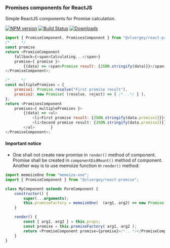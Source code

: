 ### Promises components for ReactJS

Simple ReactJS components for Promise calculation.

[![NPM version][npm-image]][npm-url]
[![Build Status][travis-image]][travis-url]
[![Downloads][downloads-image]][downloads-url]

```javascript
import { PromiseComponent, PromisesComponent } from "@vlsergey/react-promise";
/* ... */
const promise
return <PromiseComponent
    fallback={<span>Calculating...</span>}
	promise={ promise }>
		{(data) => <span>Promise result: {JSON.stringify(data)}}</span>}
</PromiseComponent>;

/* ... */
const multiplePromises = {
	promise1: Promise.resolve("First promise result"),
	promise2: new Promise( (resolve, reject) => { /*...*/ } ),
};
return <PromisesComponent
	promises={ multiplePromises }>
		{(data) => <ul>
			<li>First promise result: {JSON.stringify(data.promise1)}}</li>
			<li>Second promise result: {JSON.stringify(data.promise2)}}</li>
		</ul>		}
</PromiseComponent>;
```

#### Important notice
* One shall not create new promise in `render()` method of component. Promise shall be created in `componentDidMount()` method of component. Another way is to use memoize function in `render()` method:

```javascript
import memoizeOne from "memoize-one";
import { PromiseComponent } from "@vlsergey/react-promise";

class MyComponent extends PureComponent {
	constructor() {
		super(...arguments);
		this.promiseFactory = memoizeOne(  (arg1, arg2) => new Promise( /*...*/ )  );
	}

	render() {
		const { arg1, arg2 } = this.props;
		const promise = this.promiseFactory( arg1, arg2 );
		return <PromiseComponent promise={promise}>/*...*/</PromiseComponent>;
	}
}
```

[npm-image]: https://img.shields.io/npm/v/@vlsergey/react-promise.svg?style=flat-square
[npm-url]: https://npmjs.org/package/@vlsergey/react-promise
[travis-image]: https://travis-ci.org/vlsergey/react-promise.svg?branch=master
[travis-url]: https://travis-ci.org/vlsergey/react-promise
[downloads-image]: http://img.shields.io/npm/dm/@vlsergey/react-promise.svg?style=flat-square
[downloads-url]: https://npmjs.org/package/@vlsergey/react-promise
